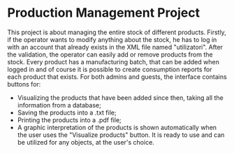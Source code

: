 # Production Management Project
This project is about managing the entire stock of different products. Firstly, if the operator wants to modify anything about the stock, he has to log in with an account that already exists in the XML file named "utilizatori". After the validation, the operator can easily add or remove products from the stock.
Every product has a manufacturing batch, that can be added when logged in and of course it is possible to create consumption reports for each product that exists.
For both admins and guests, the interface contains buttons for:
- Visualizing the products that have been added since then, taking all the information from a database;
- Saving the products into a .txt file;
- Printing the products into a .pdf file;
- A graphic interpretation of the products is shown automatically when the user uses the "Visualize products" button.
  It is ready to use and can be utilized for any objects, at the user's choice.
